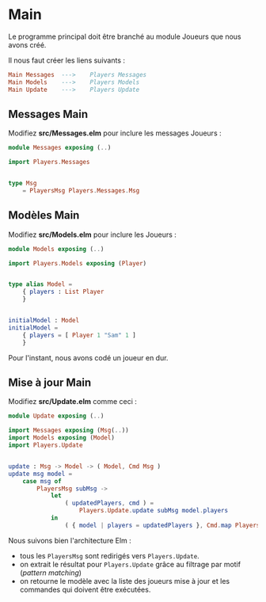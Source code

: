 # Main

Le programme principal doit être branché au module Joueurs que nous avons créé.

Il nous faut créer les liens suivants :

```elm
Main Messages  --->    Players Messages
Main Models    --->    Players Models
Main Update    --->    Players Update
```

## Messages Main

Modifiez __src/Messages.elm__ pour inclure les messages Joueurs :

```elm
module Messages exposing (..)

import Players.Messages


type Msg
    = PlayersMsg Players.Messages.Msg
```

## Modèles Main

Modifiez __src/Models.elm__ pour inclure les Joueurs :

```elm
module Models exposing (..)

import Players.Models exposing (Player)


type alias Model =
    { players : List Player
    }


initialModel : Model
initialModel =
    { players = [ Player 1 "Sam" 1 ]
    }
```

Pour l'instant, nous avons codé un joueur en dur.

## Mise à jour Main

Modifiez __src/Update.elm__ comme ceci :

```elm
module Update exposing (..)

import Messages exposing (Msg(..))
import Models exposing (Model)
import Players.Update


update : Msg -> Model -> ( Model, Cmd Msg )
update msg model =
    case msg of
        PlayersMsg subMsg ->
            let
                ( updatedPlayers, cmd ) =
                    Players.Update.update subMsg model.players
            in
                ( { model | players = updatedPlayers }, Cmd.map PlayersMsg cmd )
```

Nous suivons bien l'architecture Elm :

- tous les `PlayersMsg` sont redirigés vers `Players.Update`.
- on extrait le résultat pour `Players.Update` grâce au filtrage par motif (*pattern matching*)
- on retourne le modèle avec la liste des joueurs mise à jour et les commandes qui doivent être exécutées.
